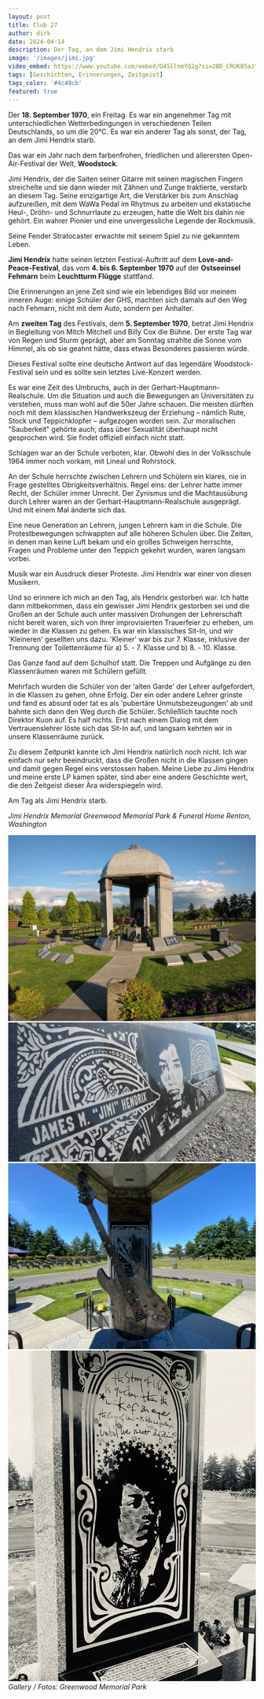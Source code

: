 ```yaml
---
layout: post
title: Club 27
author: dirk
date: 2024-04-14
description: Der Tag, an dem Jimi Hendrix starb
image: '/images/jimi.jpg'
video_embed: https://www.youtube.com/embed/D45llnmYQ2g?si=2BD_CRUK85aJtA5e
tags: [Geschichten, Erinnerungen, Zeitgeist]
tags_color: '#4c49cb'
featured: true
---
```


Der **18. September 1970**, ein Freitag. Es war ein angenehmer Tag mit unterschiedlichen Wetterbedingungen in verschiedenen Teilen Deutschlands, so um die 20°C. Es war ein anderer Tag als sonst, der Tag, an dem Jimi Hendrix starb.

Das war ein Jahr nach dem farbenfrohen, friedlichen und allerersten Open-Air-Festival der Welt, **Woodstock**.

Jimi Hendrix, der die Saiten seiner Gitarre mit seinen magischen Fingern streichelte und sie dann wieder mit Zähnen und Zunge traktierte, verstarb an diesem Tag. Seine einzigartige Art, die Verstärker bis zum Anschlag aufzureißen, mit dem WaWa Pedal im Rhytmus zu arbeiten und ekstatische Heul-, Dröhn- und Schnurrlaute zu erzeugen, hatte die Welt bis dahin nie gehört. Ein wahrer Pionier und eine unvergessliche Legende der Rockmusik.

Seine Fender Stratocaster erwachte mit seinem Spiel zu nie gekanntem Leben.

**Jimi Hendrix** hatte seinen letzten Festival-Auftritt auf dem **Love-and-Peace-Festival**, das vom **4. bis 6. September 1970** auf der **Ostseeinsel Fehmarn** beim **Leuchtturm Flügge** stattfand.

Die Erinnerungen an jene Zeit sind wie ein lebendiges Bild vor meinem inneren Auge: einige Schüler der GHS, machten sich damals auf den Weg nach Fehmarn, nicht mit dem Auto, sondern per Anhalter.

Am **zweiten Tag** des Festivals, dem **5. September 1970**, betrat Jimi Hendrix in Begleitung von Mitch Mitchell und Billy Cox die Bühne. Der erste Tag war von Regen und Sturm geprägt, aber am Sonntag strahlte die Sonne vom Himmel, als ob sie geahnt hätte, dass etwas Besonderes passieren würde.

Dieses Festival sollte eine deutsche Antwort auf das legendäre Woodstock-Festival sein und es sollte sein letztes Live-Konzert werden.

Es war eine Zeit des Umbruchs, auch in der Gerhart-Hauptmann-Realschule. Um die Situation und auch die Bewegungen an Universitäten zu verstehen, muss man wohl auf die 50er Jahre schauen. Die meisten dürften noch mit dem klassischen Handwerkszeug der Erziehung – nämlich Rute, Stock und Teppichklopfer – aufgezogen worden sein. Zur moralischen "Sauberkeit" gehörte auch, dass über Sexualität überhaupt nicht gesprochen wird. Sie findet offiziell einfach nicht statt. 

Schlagen war an der Schule verboten, klar. Obwohl dies in der Volksschule 1964 immer noch vorkam, mit Lineal und Rohrstock.

An der Schule herrschte zwischen Lehrern und Schülern ein klares, nie in Frage gestelltes Obrigkeitsverhältnis. Regel eins: der Lehrer hatte immer Recht, der Schüler immer Unrecht. Der Zynismus und die Machtausübung durch Lehrer waren an der Gerhart-Hauptmann-Realschule ausgeprägt. Und mit einem Mal änderte sich das.

Eine neue Generation an Lehrern, jungen Lehrern kam in die Schule. Die Protestbewegungen schwappten auf alle höheren Schulen über. Die Zeiten, in denen man keine Luft bekam und ein großes Schweigen herrschte, Fragen und Probleme unter den Teppich gekehrt wurden, waren langsam vorbei.

Musik war ein Ausdruck dieser Proteste. Jimi Hendrix war einer von diesen Musikern.

Und so erinnere ich mich an den Tag, als Hendrix gestorben war. Ich hatte dann mitbekommen, dass ein gewisser Jimi Hendrix gestorben sei und die Großen an der Schule auch unter massiven Drohungen der Lehrerschaft nicht bereit waren, sich von ihrer improvisierten Trauerfeier zu erheben, um wieder in die Klassen zu gehen. Es war ein klassisches Sit-In, und wir 'Kleineren' gesellten uns dazu. 'Kleiner' war bis zur 7. Klasse, inklusive der Trennung der Toilettenräume für a) 5. - 7. Klasse und b) 8. - 10. Klasse.

Das Ganze fand auf dem Schulhof statt. Die Treppen und Aufgänge zu den Klassenräumen waren mit Schülern gefüllt.

Mehrfach wurden die Schüler von der 'alten Garde' der Lehrer aufgefordert, in die Klassen zu gehen, ohne Erfolg. Der ein oder andere Lehrer grinste und fand es absurd oder tat es als 'pubertäre Unmutsbezeugungen' ab und bahnte sich dann den Weg durch die Schüler. Schließlich tauchte noch Direktor Kuon auf. Es half nichts. Erst nach einem Dialog mit dem Vertrauenslehrer löste sich das Sit-In auf, und langsam kehrten wir in unsere Klassenräume zurück.

Zu diesem Zeitpunkt kannte ich Jimi Hendrix natürlich noch nicht. Ich war einfach nur sehr beeindruckt, dass die Großen nicht in die Klassen gingen und damit gegen Regel eins verstossen haben. Meine Liebe zu Jimi Hendrix und meine erste LP kamen später, sind aber eine andere Geschichte wert, die den Zeitgeist dieser Ära widerspiegeln wird.

Am Tag als Jimi Hendrix starb.

*Jimi Hendrix Memorial
Greenwood Memorial Park & Funeral Home
Renton, Washington*

<div class="gallery-box">
  <div class="gallery gallery--post">
    <img src="/images/hendrix-memorial1.jpg" loading="lazy" alt="Hendrix Memorial">
    <img src="/images/hendrix-memorial2.jpg" loading="lazy" alt="Hendrix Memorial">
    <img src="/images/hendrix-memorial3.jpg" loading="lazy" alt="Hendrix Memorial">
    <img src="/images/hendrix-memorial4.jpg" loading="lazy" alt="Hendrix Memorial">
    </div>
  <em>Gallery / <a target="_blank">Fotos: Greenwood Memorial Park</a></em>
</div>